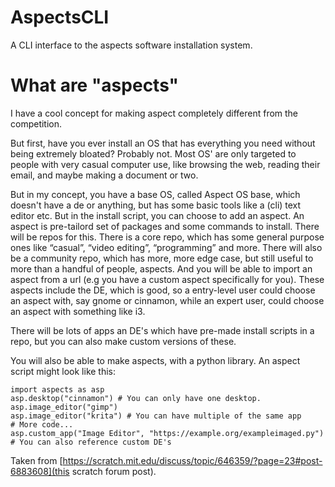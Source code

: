 # AspectsCLI
A CLI interface to the aspects software installation system.

# What are "aspects"

I have a cool concept for making aspect completely different from the competition.

But first, have you ever install an OS that has everything you need without being extremely bloated? Probably not. Most OS' are only targeted to people with very casual computer use, like browsing the web, reading their email, and maybe making a document or two.

But in my concept, you have a base OS, called Aspect OS base, which doesn't have a de or anything, but has some basic tools like a (cli) text editor etc. But in the install script, you can choose to add an aspect. An aspect is pre-tailord set of packages and some commands to install. There will be repos for this. There is a core repo, which has some general purpose ones like “casual”, “video editing”, “programming” and more. There will also be a community repo, which has more, more edge case, but still useful to more than a handful of people, aspects. And you will be able to import an aspect from a url (e.g you have a custom aspect specifically for you). These aspects include the DE, which is good, so a entry-level user could choose an aspect with, say gnome or cinnamon, while an expert user, could choose an aspect with something like i3.

There will be lots of apps an DE's which have pre-made install scripts in a repo, but you can also make custom versions of these.

You will also be able to make aspects, with a python library. An aspect script might look like this:
```
import aspects as asp
asp.desktop("cinnamon") # You can only have one desktop.
asp.image_editor("gimp")
asp.image_editor("krita") # You can have multiple of the same app
# More code...
asp.custom_app("Image Editor", "https://example.org/exampleimaged.py") # You can also reference custom DE's
```
Taken from [https://scratch.mit.edu/discuss/topic/646359/?page=23#post-6883608](this scratch forum post). 